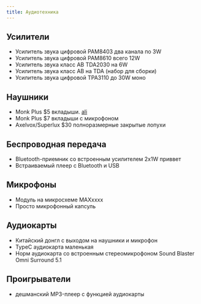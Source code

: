 ```yaml
---
title: Аудиотехника
---
```


## Усилители
- Усилитель звука цифровой PAM8403 два канала по 3W
- Усилитель звука цифровой PAM8610 всего 12W 
- Усилитель звука класс AB TDA2030 на 6W
- Усилитель звука класс AB на TDA (набор для сборки)
- Усилитель звука цифровой TPA3110 до 30W моно

## Наушники
- Monk Plus $5 вкладыши. [ali](https://www.aliexpress.com/item/32417311324.html)
- Monk Plus $7 вкладыши с микрофоном
- Axelvox/Superlux $30 полноразмерные закрытые лопухи

## Беспроводная передача
- Bluetooth-приемник со встроенным усилителем 2x1W приввет 
- Встраиваемый плеер с Bluetooth и USB

## Микрофоны
- Модуль на микросхеме MAXxxxx
- Просто микрофонный капсуль

## Аудиокарты
- Китайский донгл с выходом на наушники и микрофон
- TypeC аудиокарта маленькая
- Норм аудиокарта со встроенным стереомикрофоном Sound Blaster Omni Surround 5.1

## Проигрыватели
- дешманский MP3-плеер с функцией аудиокарты
